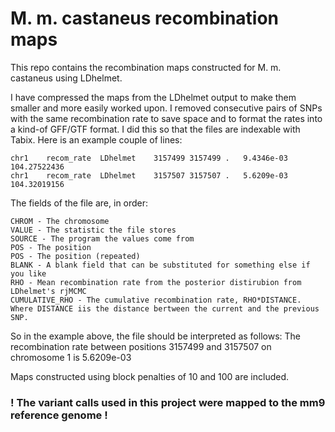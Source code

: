 # **M. m. castaneus** recombination maps

This repo contains the recombination maps constructed for M. m. castaneus using LDhelmet.  

I have compressed the maps from the LDhelmet output to make them smaller and more easily worked upon. I removed consecutive pairs of SNPs with the same recombination rate to save space and to format the rates into a kind-of GFF/GTF format. I did this so that the files are indexable with Tabix. Here is an example couple of lines:
```
chr1	recom_rate	LDhelmet	3157499	3157499	.	9.4346e-03	104.27522436
chr1	recom_rate	LDhelmet	3157507	3157507	.	5.6209e-03	104.32019156
```

The fields of the file are, in order:

```
CHROM - The chromosome 
VALUE - The statistic the file stores
SOURCE - The program the values come from
POS - The position
POS - The position (repeated)
BLANK - A blank field that can be substituted for something else if you like
RHO - Mean recombination rate from the posterior distirubion from LDhelmet's rjMCMC
CUMULATIVE_RHO - The cumulative recombination rate, RHO*DISTANCE. Where DISTANCE iis the distance bertween the current and the previous SNP.
```

So in the example above, the file should be interpreted as follows: The recombination rate between positions 3157499 and 3157507 on chromosome 1 is 5.6209e-03


Maps constructed using block penalties of 10 and 100 are included.


### ! The variant calls used in this project were mapped to the mm9 reference genome !
